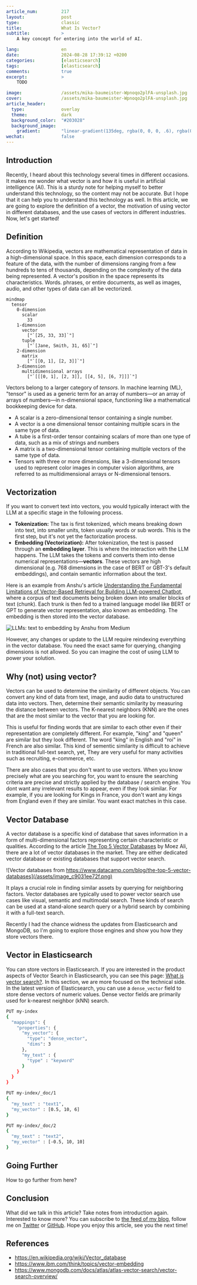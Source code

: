```yaml
---
article_num:         217
layout:              post
type:                classic
title:               What Is Vector?
subtitle:            >
    A key concept for entering into the world of AI.

lang:                en
date:                2024-08-28 17:39:12 +0200
categories:          [elasticsearch]
tags:                [elasticsearch]
comments:            true
excerpt:             >
    TODO

image:               /assets/mika-baumeister-Wpnoqo2plFA-unsplash.jpg
cover:               /assets/mika-baumeister-Wpnoqo2plFA-unsplash.jpg
article_header:
  type:              overlay
  theme:             dark
  background_color:  "#203028"
  background_image:
    gradient:        "linear-gradient(135deg, rgba(0, 0, 0, .6), rgba(0, 0, 0, .4))"
wechat:              false
---
```


## Introduction

Recently, I heard about this technology several times in different occasions. It makes me wonder what vector is and how it is useful in artificial intelligence (AI). This is a sturdy note for helping myself to better understand this technology, so the content may not be accurate. But I hope that it can help you to understand this technology as well. In this article, we are going to explore the definition of a vector, the motivation of using vector in different databases, and the use cases of vectors in different industries. Now, let's get started!

## Definition

According to Wikipedia, vectors are mathematical representation of data in a high-dimensional space. In this space, each dimension corresponds to a feature of the data, with the number of dimensions ranging from a few hundreds to tens of thousands, depending on the complexity of the data being represented. A vector's position in the space represents its characteristics. Words. phrases, or entire documents, as well as images, audio, and other types of data can all be vectorized.

```mermaid
mindmap
  tensor
    0-dimension
      scalar
        33
    1-dimension
      vector
        ["`[25, 33, 33]`"]
      tuple
        ["`[Jane, Smith, 31, 65]`"]
    2-dimension
      matrix
        ["`[[0, 1], [2, 3]]`"]
    3-dimension
      multidimensional arrays
        ["`[[[0, 1], [2, 3]], [[4, 5], [6, 7]]]`"]
```

Vectors belong to a larger category of _tensors_. In machine learning (ML), "tensor" is used as a generic term for an array of numbers—or an array of arrays of numbers—in n-dimensional space, functioning like a mathematical bookkeeping device for data.

- A scalar is a zero-dimensional tensor containing a single number. 
- A vector is a one dimensional tensor containing multiple scars in the same type of data.
- A tube is a first-order tensor containing scalars of more than one type of data, such as a mix of strings and numbers
- A matrix is a two-dimensional tensor containing multiple vectors of the same type of data.
- Tensors with three or more dimensions, like a 3-dimensional tensors used to represent color images in computer vision algorithms, are referred to as multidimensional arrays or N-dimensional tensors.

## Vectorization

If you want to convert text into vectors, you would typically interact with the LLM at a specific stage in the following process.

* **Tokenization:** The tax is first tokenized, which means breaking down into text, into smaller units, token usually words or sub words. This is the first step, but it's not yet the factorization process. 
* **Embedding (Vectorization):** After tokenization, the test is passed through an **embedding layer**. This is where the interaction with the LLM happens. The LLM takes the tokens and converts them into dense numerical representations—**vectors**. These vectors are high dimensional (e.g. 768 dimensions in the case of BERT or GBT-3's default embeddings), and contain semantic information about the text.

Here is an example from Anshu's article [Understanding the Fundamental Limitations of Vector-Based Retrieval for Building LLM-powered Chatbot](https://medium.com/thirdai-blog/understanding-the-fundamental-limitations-of-vector-based-retrieval-for-building-llm-powered-48bb7b5a57b3), where a corpus of text documents being broken down into smaller blocks of text (chunk). Each trunk is then fed to a trained language model like BERT or GPT to generate vector representation, also known as embedding. The embedding is then stored into the vector database.

![LLMs: text to embedding by Anshu from Medium](/assets/1_uWM0FHzDxtZRCX3K_6WFQA.webp)

However, any changes or update to the LLM require reindexing everything in the vector database. You need the exact same for querying, changing dimensions is not allowed. So you can imagine the cost of using LLM to power your solution.

## Why (not) using vector?

Vectors can be used to determine the similarity of different objects. You can convert any kind of data from text, image, and audio data to unstructured data into vectors. Then, determine their semantic similarity by measuring the distance between vectors. The K-nearest neighbors (KNN) are the ones that are the most similar to the vector that you are looking for.

This is useful for finding words that are similar to each other even if their representation are completely different. For example, "king" and "queen" are similar but they look different. The word "king" in English and "roi" in French are also similar. This kind of sementic similarity is difficult to achieve in traditional full-text search, yet, They are very useful for many activities such as recruiting, e-commerce, etc.

There are also cases that you don't want to use vectors. When you know precisely what are you searching for, you want to ensure the searching criteria are precise and strictly applied by the database / search engine. You dont want any irrelevant results to appear, even if they look similar. For example, if you are looking for Kings in France, you don't want any kings  from England even if they are similar. You want exact matches in this case.

## Vector Database

A vector database is a specific kind of database that saves information in a form of multi-dimensional factors representing certain characteristic or qualities. According to the article [The Top 5 Vector Databases](https://www.datacamp.com/blog/the-top-5-vector-databases) by Moez Ali, there are a lot of vector databases in the market. They are either dedicated vector database or existing databases that support vector search.

![Vector databases from https://www.datacamp.com/blog/the-top-5-vector-databases](/assets/image_c9031ee72f.png)

It plays a crucial role in finding similar assets by querying for neighboring factors. Vector databases are typically used to power vector search use cases like visual, semantic and multimodal search. These kinds of search can be used at a stand-alone search query or a hybrid search by combining it with a full-text search.

Recently I had the chance widness the updates from Elasticsearch and MongoDB, so I'm going to explore those engines and show you how they store vectors there.

## Vector in Elasticsearch

You can store vectors in Elasticsearch. If you are interested in the product aspects of Vector Search in Elasticsearch, you can see this page: [What is vector search?](https://www.elastic.co/what-is/vector-search). In this section, we are more focused on the technical side. In the latest version of Elasticsearch, you can use a `dense_vector` field to store dense vectors of numeric values. Dense vector fields are primarily used for k-nearest neighbor (kNN) search.

```sh
PUT my-index
{
  "mappings": {
    "properties": {
      "my_vector": {
        "type": "dense_vector",
        "dims": 3
      },
      "my_text" : {
        "type" : "keyword"
      }
    }
  }
}

PUT my-index/_doc/1
{
  "my_text" : "text1",
  "my_vector" : [0.5, 10, 6]
}

PUT my-index/_doc/2
{
  "my_text" : "text2",
  "my_vector" : [-0.5, 10, 10]
}
```

## Going Further

How to go further from here?

## Conclusion

What did we talk in this article? Take notes from introduction again.
Interested to know more? You can subscribe to [the feed of my blog](/feed.xml), follow me
on [Twitter](https://twitter.com/mincong_h) or
[GitHub](https://github.com/mincong-h/). Hope you enjoy this article, see you the next time!

## References

- <https://en.wikipedia.org/wiki/Vector_database>
- <https://www.ibm.com/think/topics/vector-embedding>
- <https://www.mongodb.com/docs/atlas/atlas-vector-search/vector-search-overview/>